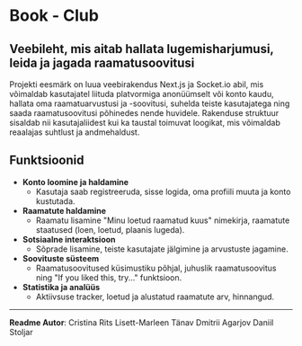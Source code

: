 # Book - Club

## Veebileht, mis aitab hallata lugemisharjumusi, leida ja jagada raamatusoovitusi

Projekti eesmärk on luua veebirakendus Next.js ja Socket.io abil, mis võimaldab kasutajatel liituda platvormiga anonüümselt või konto kaudu, hallata oma raamatuarvustusi ja -soovitusi, suhelda teiste kasutajatega ning saada raamatusoovitusi põhinedes nende huvidele. Rakenduse struktuur sisaldab nii kasutajaliidest kui ka taustal toimuvat loogikat, mis võimaldab reaalajas suhtlust ja andmehaldust.

## Funktsioonid

- **Konto loomine ja haldamine**
  - Kasutaja saab registreeruda, sisse logida, oma profiili muuta ja konto kustutada.
- **Raamatute haldamine**
  - Raamatu lisamine "Minu loetud raamatud kuus" nimekirja, raamatute staatused (loen, loetud, plaanis lugeda).
- **Sotsiaalne interaktsioon**
  - Sõprade lisamine, teiste kasutajate jälgimine ja arvustuste jagamine.
- **Soovituste süsteem**
  - Raamatusoovitused küsimustiku põhjal, juhuslik raamatusoovitus ning "If you liked this, try..." funktsioon.
- **Statistika ja analüüs**
  - Aktiivsuse tracker, loetud ja alustatud raamatute arv, hinnangud.

---

**Readme Autor**: Cristina Rits
Lisett-Marleen Tänav
Dmitrii Agarjov
Daniil Stoljar